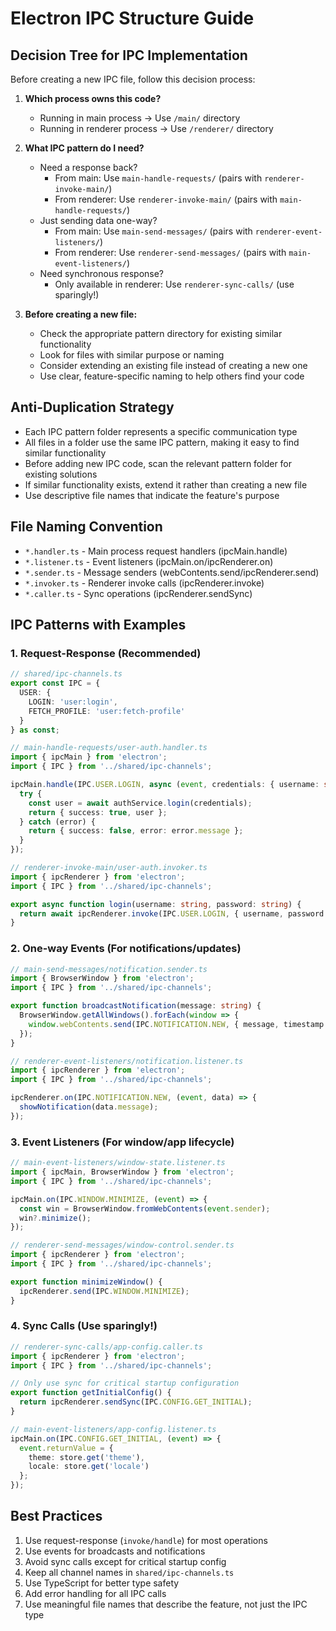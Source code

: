 # Electron IPC Structure Guide

## Decision Tree for IPC Implementation

Before creating a new IPC file, follow this decision process:

1. **Which process owns this code?**
   - Running in main process → Use `/main/` directory
   - Running in renderer process → Use `/renderer/` directory

2. **What IPC pattern do I need?**
   - Need a response back? 
     - From main: Use `main-handle-requests/` (pairs with `renderer-invoke-main/`)
     - From renderer: Use `renderer-invoke-main/` (pairs with `main-handle-requests/`)
   - Just sending data one-way? 
     - From main: Use `main-send-messages/` (pairs with `renderer-event-listeners/`)
     - From renderer: Use `renderer-send-messages/` (pairs with `main-event-listeners/`)
   - Need synchronous response? 
     - Only available in renderer: Use `renderer-sync-calls/` (use sparingly!)

3. **Before creating a new file:**
   - Check the appropriate pattern directory for existing similar functionality
   - Look for files with similar purpose or naming
   - Consider extending an existing file instead of creating a new one
   - Use clear, feature-specific naming to help others find your code

## Anti-Duplication Strategy
- Each IPC pattern folder represents a specific communication type
- All files in a folder use the same IPC pattern, making it easy to find similar functionality
- Before adding new IPC code, scan the relevant pattern folder for existing solutions
- If similar functionality exists, extend it rather than creating a new file
- Use descriptive file names that indicate the feature's purpose

## File Naming Convention
- `*.handler.ts` - Main process request handlers (ipcMain.handle)
- `*.listener.ts` - Event listeners (ipcMain.on/ipcRenderer.on)
- `*.sender.ts` - Message senders (webContents.send/ipcRenderer.send)
- `*.invoker.ts` - Renderer invoke calls (ipcRenderer.invoke)
- `*.caller.ts` - Sync operations (ipcRenderer.sendSync)

## IPC Patterns with Examples

### 1. Request-Response (Recommended)
```typescript
// shared/ipc-channels.ts
export const IPC = {
  USER: {
    LOGIN: 'user:login',
    FETCH_PROFILE: 'user:fetch-profile'
  }
} as const;

// main-handle-requests/user-auth.handler.ts
import { ipcMain } from 'electron';
import { IPC } from '../shared/ipc-channels';

ipcMain.handle(IPC.USER.LOGIN, async (event, credentials: { username: string; password: string }) => {
  try {
    const user = await authService.login(credentials);
    return { success: true, user };
  } catch (error) {
    return { success: false, error: error.message };
  }
});

// renderer-invoke-main/user-auth.invoker.ts
import { ipcRenderer } from 'electron';
import { IPC } from '../shared/ipc-channels';

export async function login(username: string, password: string) {
  return await ipcRenderer.invoke(IPC.USER.LOGIN, { username, password });
}
```

### 2. One-way Events (For notifications/updates)
```typescript
// main-send-messages/notification.sender.ts
import { BrowserWindow } from 'electron';
import { IPC } from '../shared/ipc-channels';

export function broadcastNotification(message: string) {
  BrowserWindow.getAllWindows().forEach(window => {
    window.webContents.send(IPC.NOTIFICATION.NEW, { message, timestamp: Date.now() });
  });
}

// renderer-event-listeners/notification.listener.ts
import { ipcRenderer } from 'electron';
import { IPC } from '../shared/ipc-channels';

ipcRenderer.on(IPC.NOTIFICATION.NEW, (event, data) => {
  showNotification(data.message);
});
```

### 3. Event Listeners (For window/app lifecycle)
```typescript
// main-event-listeners/window-state.listener.ts
import { ipcMain, BrowserWindow } from 'electron';
import { IPC } from '../shared/ipc-channels';

ipcMain.on(IPC.WINDOW.MINIMIZE, (event) => {
  const win = BrowserWindow.fromWebContents(event.sender);
  win?.minimize();
});

// renderer-send-messages/window-control.sender.ts
import { ipcRenderer } from 'electron';
import { IPC } from '../shared/ipc-channels';

export function minimizeWindow() {
  ipcRenderer.send(IPC.WINDOW.MINIMIZE);
}
```

### 4. Sync Calls (Use sparingly!)
```typescript
// renderer-sync-calls/app-config.caller.ts
import { ipcRenderer } from 'electron';
import { IPC } from '../shared/ipc-channels';

// Only use sync for critical startup configuration
export function getInitialConfig() {
  return ipcRenderer.sendSync(IPC.CONFIG.GET_INITIAL);
}

// main-event-listeners/app-config.listener.ts
ipcMain.on(IPC.CONFIG.GET_INITIAL, (event) => {
  event.returnValue = {
    theme: store.get('theme'),
    locale: store.get('locale')
  };
});
```

## Best Practices
1. Use request-response (`invoke/handle`) for most operations
2. Use events for broadcasts and notifications
3. Avoid sync calls except for critical startup config
4. Keep all channel names in `shared/ipc-channels.ts`
5. Use TypeScript for better type safety
6. Add error handling for all IPC calls
7. Use meaningful file names that describe the feature, not just the IPC type